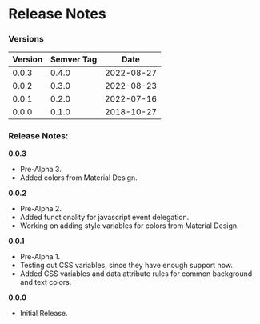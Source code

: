 # Release Notes

### Versions

Version | Semver Tag | Date
--------| ---------- | ----
0.0.3 | 0.4.0 | 2022-08-27
0.0.2 | 0.3.0 | 2022-08-23
0.0.1 | 0.2.0 | 2022-07-16
0.0.0 | 0.1.0 | 2018-10-27

### Release Notes:

**0.0.3**
- Pre-Alpha 3.
- Added colors from Material Design.

**0.0.2**
- Pre-Alpha 2.
- Added functionality for javascript event delegation.
- Working on adding style variables for colors from Material Design.

**0.0.1**
- Pre-Alpha 1.
- Testing out CSS variables, since they have enough support now.
- Added CSS variables and data attribute rules for common background and text colors.

**0.0.0**
- Initial Release.